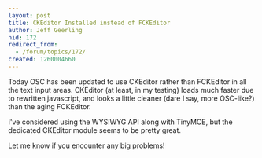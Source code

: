 ```yaml
---
layout: post
title: CKEditor Installed instead of FCKEditor
author: Jeff Geerling
nid: 172
redirect_from:
  - /forum/topics/172/
created: 1260004660
---
```

<p>
	Today OSC has been updated to use CKEditor rather than FCKEditor in all the text input areas. CKEditor (at least, in my testing) loads much faster due to rewritten javascript, and looks a little cleaner (dare I say, more OSC-like?) than the aging FCKEditor.</p>
<p>
	I&#39;ve considered using the WYSIWYG API along with TinyMCE, but the dedicated CKEditor module seems to be pretty great.</p>
<p>
	Let me know if you encounter any big problems!</p>
